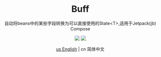 <h1 align="center">Buff</h1>

<p align="center">自动将beans中的某些字段转换为可以直接使用的State&lt;T&gt;,适用于Jetpack(jb) Compose</p>

<p align="center">
<img src="https://img.shields.io/badge/license-Apache%202-blue.svg?maxAge=2592000">
<img src="https://jitpack.io/v/ltttttttttttt/Buff.svg"/>
</p>

<div align="center"><a href="https://github.com/ltttttttttttt/Buff/blob/main/README.md">us English</a> | cn 简体中文</div>